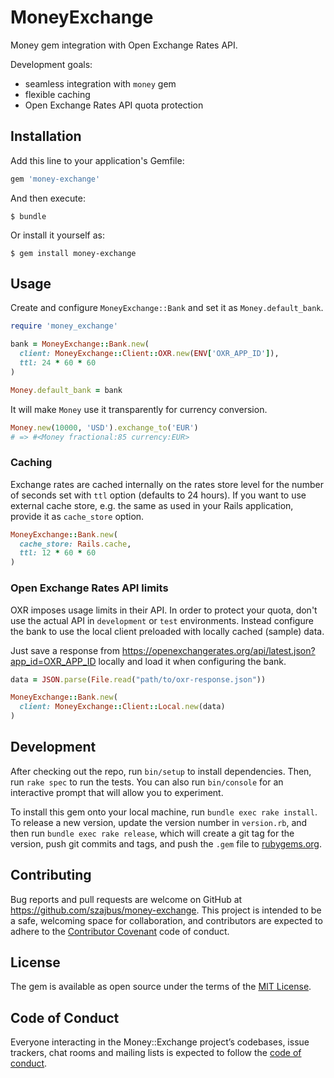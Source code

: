 # MoneyExchange

Money gem integration with Open Exchange Rates API.

Development goals:

* seamless integration with `money` gem
* flexible caching
* Open Exchange Rates API quota protection

## Installation

Add this line to your application's Gemfile:

```ruby
gem 'money-exchange'
```

And then execute:

    $ bundle

Or install it yourself as:

    $ gem install money-exchange

## Usage

Create and configure `MoneyExchange::Bank` and set it as `Money.default_bank`.

```ruby
require 'money_exchange'

bank = MoneyExchange::Bank.new(
  client: MoneyExchange::Client::OXR.new(ENV['OXR_APP_ID']),
  ttl: 24 * 60 * 60
)

Money.default_bank = bank
```

It will make `Money` use it transparently for currency conversion.

```ruby
Money.new(10000, 'USD').exchange_to('EUR')
# => #<Money fractional:85 currency:EUR>
```

### Caching

Exchange rates are cached internally on the rates store level for the number of seconds set with `ttl` option (defaults to 24 hours). If you want to use external cache store, e.g. the same as used in your Rails application, provide it as `cache_store` option.

```ruby
MoneyExchange::Bank.new(
  cache_store: Rails.cache,
  ttl: 12 * 60 * 60
)
```

### Open Exchange Rates API limits

OXR imposes usage limits in their API. In order to protect your quota, don't use the actual API in `development` or `test` environments. Instead configure the bank to use the local client preloaded with locally cached (sample) data.

Just save a response from https://openexchangerates.org/api/latest.json?app_id=OXR_APP_ID locally and load it when configuring the bank.

```ruby
data = JSON.parse(File.read("path/to/oxr-response.json"))

MoneyExchange::Bank.new(
  client: MoneyExchange::Client::Local.new(data)
)
```

## Development

After checking out the repo, run `bin/setup` to install dependencies. Then, run `rake spec` to run the tests. You can also run `bin/console` for an interactive prompt that will allow you to experiment.

To install this gem onto your local machine, run `bundle exec rake install`. To release a new version, update the version number in `version.rb`, and then run `bundle exec rake release`, which will create a git tag for the version, push git commits and tags, and push the `.gem` file to [rubygems.org](https://rubygems.org).

## Contributing

Bug reports and pull requests are welcome on GitHub at https://github.com/szajbus/money-exchange. This project is intended to be a safe, welcoming space for collaboration, and contributors are expected to adhere to the [Contributor Covenant](http://contributor-covenant.org) code of conduct.

## License

The gem is available as open source under the terms of the [MIT License](https://opensource.org/licenses/MIT).

## Code of Conduct

Everyone interacting in the Money::Exchange project’s codebases, issue trackers, chat rooms and mailing lists is expected to follow the [code of conduct](https://github.com/[USERNAME]/money-exchange/blob/master/CODE_OF_CONDUCT.md).
